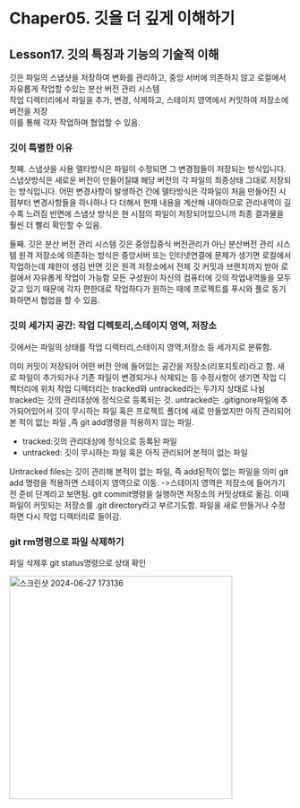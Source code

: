 # Chaper05. 깃을 더 깊게 이해하기

## Lesson17. 깃의 특징과 기능의 기술적 이해
깃은 파일의 스냅샷을 저장하여 변화를 관리하고, 중앙 서버에 의존하지 않고 로컬에서 자유롭게 작업할 수있는 분산 버전 관리 시스템  
작업 디렉터리에서 파일을 추가, 변경, 삭제하고, 스테이지 영역에서 커밋하여 저장소에 버전을 저장   
이를 통해 각자 작업하며 협업할 수 있음.

### 깃이 특별한 이유

첫째. 스냅샷을 사용
델타방식은 파일이 수정되면 그 변경점들이 저장되는 방식입니다.
스냅샷방식은 새로운 버전이 만들어질떄 해당 버전의 각 파일의 최종상태 그대로 저장되는 방식입니다.
어떤 변경사항이 발생하건 간에 델타방식은 각파일이 처음 만들어진 시점부터 변경사항들을 하나하나 다 더해서 현재 내용을 계산해 내야하므로 관리내역이 길수록 느려짐
반면에 스냅샷 방식은 현 시점의 파일이 저장되어있으니까 최종 결과물을 훨씬 더 빨리 확인할 수 있음.

둘째. 깃은 분산 버전 관리 시스템
깃은 중앙집중식 버전관리가 아닌 분산버전 관리 시스템
원격 저장소에 의존하는 방식은 중앙서버 또는 인터넷연결에 문제가 생기면 로컬에서 작업하는데 제한이 생김
반면 깃은 원격 저장소에서 전체 깃 커밋과 브랜치까지 받아 로컬에서 자유롭게 작업이 가능함
모든 구성원이 자신의 컴퓨터에 깃의 작업내역들을 모두 갖고 있기 때문에 각자 편한대로 작업하다가 원하는 때에 프로젝트를 푸시와 풀로 동기화하면서 협업을 할 수 있음.

### 깃의 세가지 공간: 작업 디렉토리,스테이지 영역, 저장소
깃에서는 파일의 상태를 작업 디렉터리,스테이지 영역,저장소 등 세가지로 분류함.

이미 커밋이 저장되어 어떤 버전 안에 들어있는 공간을 저장소(리포지토리)라고 함.
새로 파일이 추가되거나 기존 파일이 변경되거나 삭제되는 등 수정사항이 생기면 작업 디첵터리에 위치
작업 디렉터리는 tracked와 untracked라는 두가지 상태로 나뉨
tracked는 깃의 관리대상에 정식으로 등록되는 것.
untracked는 .gitignore파일에 추가되어있어서 깃이 무시하는 파일 혹은 프로젝트 폴더에 새로 만들었지만 아직 관리되어 본 적이 없는 파일 ,즉 git add명령을 적용하지 않는 파일.
- tracked:깃의 관리대상에 정식으로 등록된 파일
- untracked: 깃이 무시하는 파일 혹은 아직 관리되어 본적이 없는 파일

Untracked files는 깃이 관리해 본적이 없는 파일, 즉 add된적이 없는 파일을 의미
git add 명령을 적용하면 스테이지 영역으로 이동.  ->스테이지 영역은 저장소에 들어가기 전 준비 단계라고 보면됨.
git commit명령을 실행하면 저장소의 커밋상태로 옮김. 이때 파일이 커밋되는 저장소를 .git directory라고 부르기도함.
파일을 새로 만들거나 수정하면 다시 작업 디렉터리로 들어감.

### git rm명령으로 파일 삭제하기
파일 삭제후 git status명령으로 상태 확인  

<img width="398" alt="스크린샷 2024-06-27 173136" src="https://github.com/nyeongha/systudy1/assets/49603260/abb2987c-a460-436a-9062-6566c7680856">






















